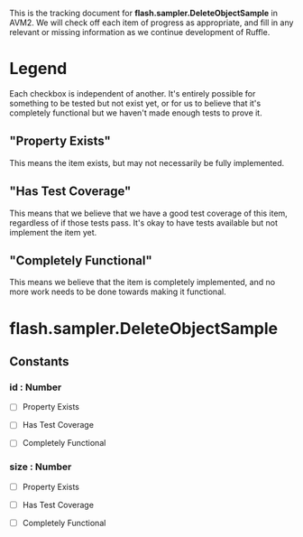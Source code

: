 This is the tracking document for **flash.sampler.DeleteObjectSample** in AVM2. We will check off each item of progress as appropriate, and fill in any relevant or missing information as we continue development of Ruffle.
# Legend

Each checkbox is independent of another. It's entirely possible for something to be tested but not exist yet, or for us to believe that it's completely functional but we haven't made enough tests to prove it.
## "Property Exists"

This means the item exists, but may not necessarily be fully implemented.
## "Has Test Coverage"

This means that we believe that we have a good test coverage of this item, regardless of if those tests pass. It's okay to have tests available but not implement the item yet.
## "Completely Functional"

This means we believe that the item is completely implemented, and no more work needs to be done towards making it functional.
# flash.sampler.DeleteObjectSample
## Constants
### id : Number

* [ ] Property Exists

* [ ] Has Test Coverage

* [ ] Completely Functional


### size : Number

* [ ] Property Exists

* [ ] Has Test Coverage

* [ ] Completely Functional